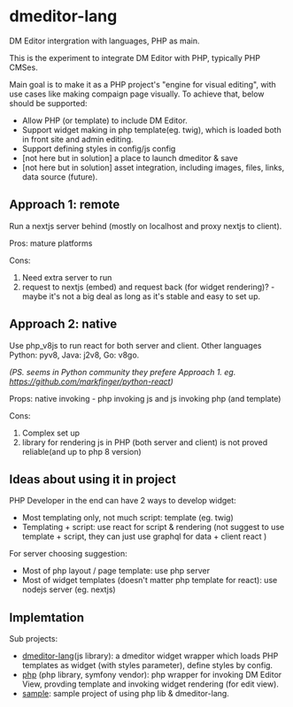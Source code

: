 # dmeditor-lang

DM Editor intergration with languages, PHP as main.

This is the experiment to integrate DM Editor with PHP, typically PHP CMSes.

Main goal is to make it as a PHP project's "engine for visual editing", with use cases like making compaign page visually. To achieve that, below should be supported:

- Allow PHP (or template) to include DM Editor.
- Support widget making in php template(eg. twig), which is loaded both in front site and admin editing.
- Support defining styles in config/js config
- [not here but in solution] a place to launch dmeditor & save
- [not here but in solution] asset integration, including images, files, links, data source (future).

## Approach 1: remote

Run a nextjs server behind (mostly on localhost and proxy nextjs to client).

Pros: mature platforms

Cons:

1. Need extra server to run
2. request to nextjs (embed) and request back (for widget rendering)? - maybe it's not a big deal as long as it's stable and easy to set up.

## Approach 2: native

Use php_v8js to run react for both server and client. Other languages Python: pyv8, Java: j2v8, Go: v8go.

_(PS. seems in Python community they prefere Approach 1. eg. https://github.com/markfinger/python-react)_

Props: native invoking - php invoking js and js invoking php (and template)

Cons:

1. Complex set up
2. library for rendering js in PHP (both server and client) is not proved reliable(and up to php 8 version)

## Ideas about using it in project

PHP Developer in the end can have 2 ways to develop widget:

- Most templating only, not much script: template (eg. twig)
- Templating + script: use react for script & rendering (not suggest to use template + script, they can just use graphql for data + client react )

For server choosing suggestion:

- Most of php layout / page template: use php server
- Most of widget templates (doesn't matter php template for react): use nodejs server (eg. nextjs)

## Implemtation

Sub projects:

- [dmeditor-lang](./dmeditor-lang)(js library): a dmeditor widget wrapper which loads PHP templates as widget (with styles parameter), define styles by config.
- [php](./php) (php library, symfony vendor): php wrapper for invoking DM Editor View, provding template and invoking widget rendering (for edit view).
- [sample](./sample): sample project of using php lib & dmeditor-lang.
